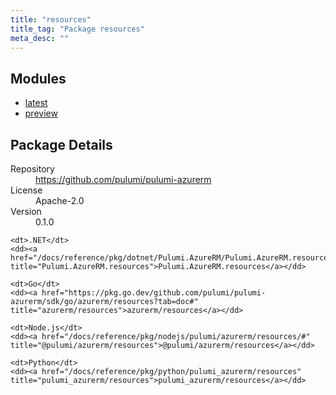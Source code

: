 ```yaml
---
title: "resources"
title_tag: "Package resources"
meta_desc: ""
---
```


<!-- WARNING: this file was generated by Pulumi Docs Generator. -->
<!-- Do not edit by hand unless you're certain you know what you are doing! -->



<h2 id="modules">Modules</h2>
<ul class="api">
    <li><a href="latest/" title="latest"><span class="symbol module"></span>latest</a></li>
    <li><a href="preview/" title="preview"><span class="symbol module"></span>preview</a></li>
</ul>

<h2 id="package-details">Package Details</h2>
<dl class="package-details">
	<dt>Repository</dt>
	<dd><a href="https://github.com/pulumi/pulumi-azurerm">https://github.com/pulumi/pulumi-azurerm</a></dd>
	<dt>License</dt>
	<dd>Apache-2.0</dd>
	<dt>Version</dt>
	<dd>0.1.0</dd>
</dl>



<dl class="tabular">

    <dt>.NET</dt>
    <dd><a href="/docs/reference/pkg/dotnet/Pulumi.AzureRM/Pulumi.AzureRM.resources.html" title="Pulumi.AzureRM.resources">Pulumi.AzureRM.resources</a></dd>

    <dt>Go</dt>
    <dd><a href="https://pkg.go.dev/github.com/pulumi/pulumi-azurerm/sdk/go/azurerm/resources?tab=doc#" title="azurerm/resources">azurerm/resources</a></dd>

    <dt>Node.js</dt>
    <dd><a href="/docs/reference/pkg/nodejs/pulumi/azurerm/resources/#" title="@pulumi/azurerm/resources">@pulumi/azurerm/resources</a></dd>

    <dt>Python</dt>
    <dd><a href="/docs/reference/pkg/python/pulumi_azurerm/resources" title="pulumi_azurerm/resources">pulumi_azurerm/resources</a></dd>

</dl>


